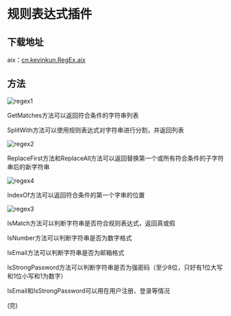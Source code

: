 
# 规则表达式插件

## 下载地址

aix：[cn.kevinkun.RegEx.aix](http://cdn.kevinkun.cn/ai/20190526/iAgRVMXz2qyw.aix)

## 方法

![regex1](http://cdn.kevinkun.cn/xsj/regex1.png)

GetMatches方法可以返回符合条件的字符串列表

SplitWith方法可以使用规则表达式对字符串进行分割，并返回列表

![regex2](http://cdn.kevinkun.cn/xsj/regex2.png)

ReplaceFirst方法和ReplaceAll方法可以返回替换第一个或所有符合条件的子字符串后的新字符串

![regex4](http://cdn.kevinkun.cn/xsj/regex4.png)

IndexOf方法可以返回符合条件的第一个字串的位置

![regex3](http://cdn.kevinkun.cn/xsj/regex3.png)

IsMatch方法可以判断字符串是否符合规则表达式，返回真或假

IsNumber方法可以判断字符串是否为数字格式

IsEmail方法可以判断字符串是否为邮箱格式

IsStrongPassword方法可以判断字符串是否为强密码（至少8位，只好有1位大写和1位小写和1为数字）

IsEmail和IsStrongPassword可以用在用户注册、登录等情况

(完)
